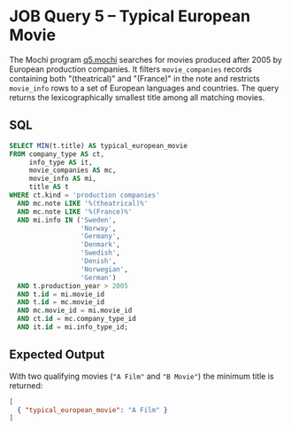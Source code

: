 # JOB Query 5 – Typical European Movie

The Mochi program [q5.mochi](./q5.mochi) searches for movies produced after 2005 by
European production companies. It filters `movie_companies` records containing both
"(theatrical)" and "(France)" in the note and restricts `movie_info` rows to a set
of European languages and countries. The query returns the lexicographically
smallest title among all matching movies.

## SQL
```sql
SELECT MIN(t.title) AS typical_european_movie
FROM company_type AS ct,
     info_type AS it,
     movie_companies AS mc,
     movie_info AS mi,
     title AS t
WHERE ct.kind = 'production companies'
  AND mc.note LIKE '%(theatrical)%'
  AND mc.note LIKE '%(France)%'
  AND mi.info IN ('Sweden',
                  'Norway',
                  'Germany',
                  'Denmark',
                  'Swedish',
                  'Denish',
                  'Norwegian',
                  'German')
  AND t.production_year > 2005
  AND t.id = mi.movie_id
  AND t.id = mc.movie_id
  AND mc.movie_id = mi.movie_id
  AND ct.id = mc.company_type_id
  AND it.id = mi.info_type_id;
```

## Expected Output
With two qualifying movies (`"A Film"` and `"B Movie"`) the minimum title is
returned:
```json
[
  { "typical_european_movie": "A Film" }
]
```
